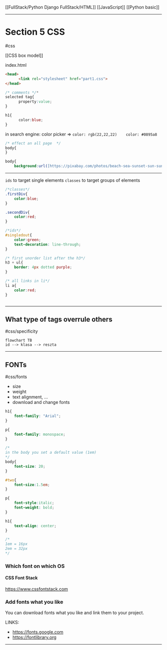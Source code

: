 [[FullStack/Python Django FullStack/HTML]]
[[JavaScript]]
[[Python basic]]

---

# Section 5 CSS
#css

[[CSS box model]]


index.html
```html
<head>  
      <link rel="stylesheet" href="part1.css">  
</head>
```

```css
/* comments */*
selected tag{  
      property:value;  
}  

h1{  
      color:blue;  
}

```
in search engine: color picker =>
`color: rgb(22,22,22)    color: #0895a8`

```css
/* effect an all page  */
body{  
}  

body{  
	background:url([https://pixabay.com/photos/beach-sea-sunset-sun-sunlight-1751455](https://pixabay.com/photos/beach-sea-sunset-sun-sunlight-1751455 "https://pixabay.com/photos/beach-sea-sunset-sun-sunlight-1751455"));
```
---
`ids` to target single elements
`classes` to target groups of elements


```css
/*classes*/
.firstDiv{
	color:blue;
}

.secondDiv{
	color:red;
}

/*ids*/
#singledout{
	color:green;
	text-decoration: line-through;
}

/* first unorder list after the h3*/
h3 + ul{
	border: 4px dotted purple;
}

/* all links in li*/
li a{
	color:red;
}



```


---

## What type of tags overrule others
#css/specificity
```mermaid
flowchart TB
id --> klasa --> reszta
```

---

## FONTs
#css/fonts

- size
- weight
- text alignment, ...
- download and change fonts


```css
h1{
	font-family: "Arial";
}

p{
	font-family: monospace;
}

/*
in the body you set a default value (1em)
*/
body{
	font-size: 20;
}

#two{
	font-size:1.5em;
}

p{
	font-style:italic;
	font-weight: bold;
}

h1{
	text-align: center;
}

/*
1em = 16px
2em = 32px
*/

```



### Which font on which OS
#### CSS Font Stack
https://www.cssfontstack.com


### Add fonts what you like
You can download fonts what you like and link them to your project.

LINKS:
- https://fonts.google.com
- https://fontlibrary.org


---




